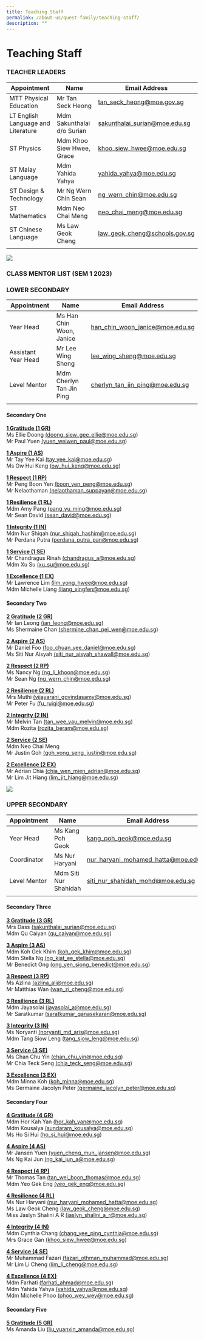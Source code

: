 ```yaml
---
title: Teaching Staff
permalink: /about-us/quest-family/teaching-staff/
description: ""
---
```

Teaching Staff
==============
### TEACHER LEADERS

| Appointment |Name | Email Address |
| -------- | -------- | -------- |
| MTT Physical Education  | Mr Tan Seck Heong     | <a href = "mailto: tan_seck_heong@moe.gov.sg"> tan_seck_heong@moe.gov.sg </a>      |
| LT English Language and Literature  | Mdm Sakunthalai d/o Surian     | <a href = "mailto: sakunthalai_surian@moe.edu.sg"> sakunthalai_surian@moe.edu.sg</a>      |
| ST Physics  | Mdm Khoo Siew Hwee, Grace     | <a href = "mailto: khoo_siew_hwee@moe.edu.s "> khoo_siew_hwee@moe.edu.sg </a>      |
| ST Malay Language  | Mdm Yahida Yahya     | <a href = "mailto: yahida_yahya@moe.edu.sg"> yahida_yahya@moe.edu.sg</a>      |
| ST Design & Technology  | Mr Ng Wern Chin Sean     | <a href = "mailto: ng_wern_chin@moe.edu.sg"> ng_wern_chin@moe.edu.sg </a>      |
| ST Mathematics  | Mdm Neo Chai Meng     | <a href = "mailto: neo_chai_meng@moe.edu.sg"> neo_chai_meng@moe.edu.sg</a>      |
| ST Chinese Language  | Ms Law Geok Cheng     | <a href = "mailto: law_geok_cheng@moe.edu.sg"> law_geok_cheng@schools.gov.sg</a>      |
| | | |

![](/images/conceptphotos_top_ST1_1849.jpg)
### **CLASS MENTOR LIST (SEM 1 2023)**

### LOWER SECONDARY <br>

| Appointment | Name | Email Address |
| -------- | -------- | -------- |
| Year Head    | Ms Han Chin Woon, Janice   | <a href = "mailto: han_chin_woon_janice@moe.edu.sg">han_chin_woon_janice@moe.edu.sg</a>     |
| Assistant Year Head    | Mr Lee Wing Sheng   | <a href = "mailto: lee_wing_sheng@moe.edu.sg">lee_wing_sheng@moe.edu.sg</a>    |
| Level Mentor    | Mdm Cherlyn Tan Jin Ping   | <a href = "mailto: cherlyn_tan_jin_ping@moe.edu.sg" > cherlyn_tan_jin_ping@moe.edu.sg</a>   |
| | | |

#### Secondary One <br>

**<u>1 Gratitude (1 GR)</u>** <br>
Ms Ellie Doong <a href = "mailto: doong_siew_gee_ellie@moe.edu.sg" >(doong_siew_gee_ellie@moe.edu.sg)</a><br>
Mr Paul Yuen <a href = "mailto: yuen_weiwen_paul@moe.edu.sg" >(yuen_weiwen_paul@moe.edu.sg)</a><br>

**<u>1 Aspire (1 AS)</u>** <br>
Mr Tay Yee Kai <a href = "mailto: tay_yee_kai@moe.edu.sg" >(tay_yee_kai@moe.edu.sg)</a><br>
Ms Ow Hui Keng <a href = "mailto: ow_hui_keng@moe.edu.sg" >(ow_hui_keng@moe.edu.sg)</a><br>

**<u>1 Respect (1 RP)</u>** <br>
Mr Peng Boon Yen <a href = "mailto: boon_yen_peng@moe.edu.sg" >(boon_yen_peng@moe.edu.sg)</a><br>
Mr Nelaothaman <a href = "mailto: nelaothaman_suppayan@moe.edu.sg" >(nelaothaman_suppayan@moe.edu.sg)</a><br>

**<u>1 Resilience (1 RL)</u>** <br>
Mdm Amy Pang <a href = "mailto: pang_yu_ming@moe.edu.sg" >(pang_yu_ming@moe.edu.sg)</a><br>
Mr Sean David <a href = "mailto: sean_david@moe.edu.sg" >(sean_david@moe.edu.sg)</a><br>

**<u>1 Integrity (1 IN)</u>** <br>
Mdm Nur Shiqah <a href = "mailto: nur_shiqah_hashim@moe.edu.sg" >(nur_shiqah_hashim@moe.edu.sg)</a><br>
Mr Perdana Putra <a href = "mailto: perdana_putra_pan@moe.edu.sg" >(perdana_putra_pan@moe.edu.sg)</a><br>

**<u>1 Service (1 SE)</u>** <br>
Mr Chandragus Rinah <a href = "mailto: chandragus_a@moe.edu.sg" >(chandragus_a@moe.edu.sg)</a><br>
Mdm Xu Su <a href = "mailto: xu_su@moe.edu.sg" >(xu_su@moe.edu.sg)</a><br>

**<u>1 Excellence (1 EX)</u>** <br>
Mr Lawrence Lim <a href = "mailto: lim_yong_hwee@moe.edu.sg" >(lim_yong_hwee@moe.edu.sg)</a><br>
Mdm Michelle Liang <a href = "mailto: liang_xingfen@moe.edu.sg" >(liang_xingfen@moe.edu.sg)</a><br>

#### Secondary Two<br>

**<u>2 Gratitude (2 GR)</u>** <br>
Mr Ian Leong <a href = "mailto: ian_leong@moe.edu.sg" >(ian_leong@moe.edu.sg)</a><br>
Ms Shermaine Chan <a href = "mailto: shermine_chan_pei_wen@moe.edu.sg" >(shermine_chan_pei_wen@moe.edu.sg)</a><br>

**<u>2 Aspire (2 AS)</u>** <br>
Mr Daniel Foo <a href = "mailto: foo_chuan_yee_daniel@moe.edu.sg" >(foo_chuan_yee_daniel@moe.edu.sg)</a><br>
Ms Siti Nur Aisyah <a href = "mailto: siti_nur_aisyah_shawall@moe.edu.sg" >(siti_nur_aisyah_shawall@moe.edu.sg)</a><br>

**<u>2 Respect (2 RP)</u>** <br>
Ms Nancy Ng <a href = "mailto: ng_li_khoon@moe.edu.sg" >(ng_li_khoon@moe.edu.sg)</a><br>
Mr Sean Ng <a href = "mailto: ng_wern_chin@moe.edu.sg" >(ng_wern_chin@moe.edu.sg)</a><br>

**<u>2 Resilience (2 RL)</u>** <br>
Mrs Muthi <a href = "mailto: vijayarani_govindasamy@moe.edu.sg" >(vijayarani_govindasamy@moe.edu.sg)</a><br>
Mr Peter Fu <a href = "mailto: fu_ruiqi@moe.edu.sg" >(fu_ruiqi@moe.edu.sg)</a><br>

**<u>2 Integrity (2 IN)</u>** <br>
Mr Melvin Tan <a href = "mailto: tan_wee_yau_melvin@moe.edu.sg" >(tan_wee_yau_melvin@moe.edu.sg)</a><br>
Mdm Rozita <a href = "mailto: rozita_beram@moe.edu.sg" >(rozita_beram@moe.edu.sg)</a><br>

**<u>2 Service (2 SE)</u>** <br>
Mdm Neo Chai Meng<br>
Mr Justin Goh <a href = "mailto: goh_yong_seng_justin@moe.edu.sg" >(goh_yong_seng_justin@moe.edu.sg)</a><br>

**<u>2 Excellence (2 EX)</u>** <br>
Mr Adrian Chia <a href = "mailto: chia_wen_mien_adrian@moe.edu.sg" >(chia_wen_mien_adrian@moe.edu.sg)</a><br>
Mr Lim Jit Hiang <a href = "mailto: lim_jit_hiang@moe.edu.sg" >(lim_jit_hiang@moe.edu.sg)</a><br>

![](/images/conceptphotos_top_ST1_1992.jpg)

### UPPER SECONDARY <br>

| Appointment| Name | Email Address |
| -------- | -------- | -------- |
| Year Head     | Ms Kang Poh Geok    | <a href = "mailto: kang_poh_geok@moe.edu.sg" >kang_poh_geok@moe.edu.sg</a>    |
| Coordinator    | Ms Nur Haryani     | <a href = "mailto: nur_haryani_mohamed_hatta@moe.edu.sg" > nur_haryani_mohamed_hatta@moe.edu.sg</a>  |
| Level Mentor   | Mdm Siti Nur Shahidah      | <a href = "mailto: siti_nur_shahidah_mohd@moe.edu.sg" > siti_nur_shahidah_mohd@moe.edu.sg</a> |
| | | |

#### Secondary Three<br>

**<u>3 Gratitude (3 GR)</u>** <br>
Mrs Dass <a href = "mailto: sakunthalai_surian@moe.edu.sg" >(sakunthalai_surian@moe.edu.sg)</a><br>
Mdm Qu Caiyan <a href = "mailto: qu_caiyan@moe.edu.sg" >(qu_caiyan@moe.edu.sg)</a><br>

**<u>3 Aspire (3 AS)</u>** <br>
Mdm Koh Gek Khim <a href = "mailto: koh_gek_khim@moe.edu.sg" >(koh_gek_khim@moe.edu.sg)</a><br>
Mdm Stella Ng <a href = "mailto: ng_kiat_ee_stella@moe.edu.sg" >(ng_kiat_ee_stella@moe.edu.sg)</a><br>
Mr Benedict Ong <a href = "mailto: ong_yen_siong_benedict@moe.edu.sg" >(ong_yen_siong_benedict@moe.edu.sg)</a><br>

**<u>3 Respect (3 RP)</u>** <br>
Ms Azlina <a href = "mailto: azlina_ali@moe.edu.sg" >(azlina_ali@moe.edu.sg)</a><br>
Mr Matthias Wan <a href = "mailto: wan_zi_cheng@moe.edu.sg" >(wan_zi_cheng@moe.edu.sg)</a><br>

**<u>3 Resilience (3 RL)</u>** <br>
Mdm Jayasolai <a href = "mailto: jayasolai_a@moe.edu.sg" >(jayasolai_a@moe.edu.sg)</a><br>
Mr Saratkumar <a href = "mailto: rsaratkumar_ganasekaran@moe.edu.sg" >(saratkumar_ganasekaran@moe.edu.sg)</a><br>

**<u>3 Integrity (3 IN)</u>** <br>
Ms Noryanti <a href = "mailto: noryanti_md_aris@moe.edu.sg" >(noryanti_md_aris@moe.edu.sg)</a><br>
Mdm Tang Siow Leng <a href = "mailto: tang_siow_leng@moe.edu.sg" >(tang_siow_leng@moe.edu.sg)</a><br>

**<u>3 Service (3 SE)</u>** <br>
Ms Chan Chu Yin <a href = "mailto: chan_chu_yin@moe.edu.sg" >(chan_chu_yin@moe.edu.sg)</a><br>
Mr Chia Teck Seng <a href = "mailto: chia_teck_seng@moe.edu.sg" >(chia_teck_seng@moe.edu.sg)</a><br>

**<u>3 Excellence (3 EX)</u>** <br>
Mdm Minna Koh <a href = "mailto: koh_minna@moe.edu.sg" >(koh_minna@moe.edu.sg)</a><br>
Ms Germaine Jacolyn Peter <a href = "mailto: germaine_jacolyn_peter@moe.edu.sg" >(germaine_jacolyn_peter@moe.edu.sg)</a><br>

#### Secondary Four <br>

**<u>4 Gratitude (4 GR)</u>** <br>
Mdm Hor Kah Yan <a href = "mailto: hor_kah_yan@moe.edu.sg" >(hor_kah_yan@moe.edu.sg)</a><br>
Mdm Kousalya <a href = "mailto: sundaram_kousalya@moe.edu.sg" >(sundaram_kousalya@moe.edu.sg)</a><br>
Ms Ho Si Hui <a href = "mailto: ho_si_hui@moe.edu.sg" >(ho_si_hui@moe.edu.sg)</a><br>

**<u>4 Aspire (4 AS)</u>** <br>
Mr Jansen Yuen <a href = "mailto: yuen_cheng_mun_jansen@moe.edu.sg" >(yuen_cheng_mun_jansen@moe.edu.sg)</a><br>
Ms Ng Kai Jun <a href = "mailto: ng_kai_jun_a@moe.edu.sg" >(ng_kai_jun_a@moe.edu.sg)</a><br>

**<u>4 Respect (4 RP)</u>** <br>
Mr Thomas Tan <a href = "mailto: tan_wei_boon_thomas@moe.edu.sg" >(tan_wei_boon_thomas@moe.edu.sg)</a><br>
Mdm Yeo Gek Eng <a href = "mailto: yeo_gek_eng@moe.edu.sg" >(yeo_gek_eng@moe.edu.sg)</a><br>

**<u>4 Resilience (4 RL)</u>** <br>
Ms Nur Haryani <a href = "mailto: nur_haryani_mohamed_hatta@moe.edu.sg" >(nur_haryani_mohamed_hatta@moe.edu.sg)</a><br>
Ms Law Geok Cheng <a href = "mailto: law_geok_cheng@moe.edu.sg" >(law_geok_cheng@moe.edu.sg)</a><br>
Miss Jaslyn Shalini A R <a href = "mailto: 	jaslyn_shalini_a_r@moe.edu.sg" >(jaslyn_shalini_a_r@moe.edu.sg)</a><br>

**<u>4 Integrity (4 IN)</u>** <br>
Mdm Cynthia Chang <a href = "mailto: chang_yee_ping_cynthia@moe.edu.sg" >(chang_yee_ping_cynthia@moe.edu.sg)</a><br>
Mrs Grace Gan <a href = "mailto: khoo_siew_hwee@moe.edu.sg" >(khoo_siew_hwee@moe.edu.sg)</a><br>

**<u>4 Service (4 SE)</u>** <br>
Mr Muhammad Fazari <a href = "mailto: fazari_othman_muhammad@moe.edu.sg" >(fazari_othman_muhammad@moe.edu.sg)</a><br>
Mr Lim Li Cheng <a href = "mailto: lim_li_cheng@moe.edu.sg" >(lim_li_cheng@moe.edu.sg)</a><br>

**<u>4 Excellence (4 EX)</u>** <br>
Mdm Farhati <a href = "mailto: farhati_ahmad@moe.edu.sg" >(farhati_ahmad@moe.edu.sg)</a><br>
Mdm Yahida Yahya <a href = "mailto: yahida_yahya@moe.edu.sg" >(yahida_yahya@moe.edu.sg)</a><br>
Mdm Michelle Phoo <a href = "mailto: phoo_wey_wey@moe.edu.sg" >(phoo_wey_wey@moe.edu.sg)</a><br>

#### Secondary Five <br>

**<u>5 Gratitude (5 GR)</u>** <br>
Ms Amanda Liu <a href = "mailto: liu_yuanxin_amanda@moe.edu.sg" >(liu_yuanxin_amanda@moe.edu.sg)</a><br>

<br>